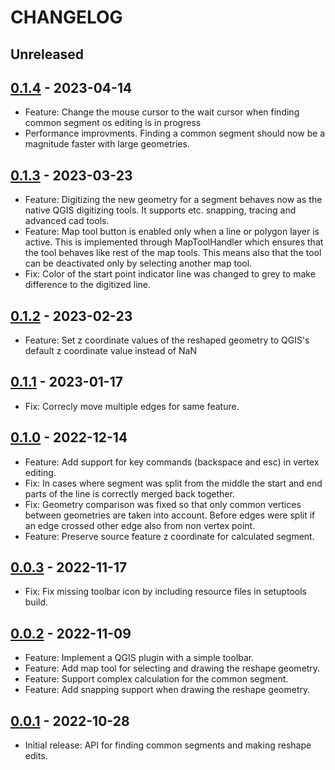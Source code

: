 # CHANGELOG

## Unreleased

## [0.1.4] - 2023-04-14

- Feature: Change the mouse cursor to the wait cursor when finding common segment os editing is in progress
- Performance improvments. Finding a common segment should now be a magnitude faster with large geometries.

## [0.1.3] - 2023-03-23

- Feature: Digitizing the new geometry for a segment behaves now as the native QGIS digitizing tools. It supports etc. snapping, tracing and advanced cad tools.
- Feature: Map tool button is enabled only when a line or polygon layer is active. This is implemented through MapToolHandler which ensures that the tool behaves like rest of the map tools. This means also that the tool can be deactivated only by selecting another map tool.
- Fix: Color of the start point indicator line was changed to grey to make difference to the digitized line.

## [0.1.2] - 2023-02-23

- Feature: Set z coordinate values of the reshaped geometry to QGIS's default z coordinate value instead of NaN

## [0.1.1] - 2023-01-17

- Fix: Correcly move multiple edges for same feature.

## [0.1.0] - 2022-12-14

- Feature: Add support for key commands (backspace and esc) in vertex editing.
- Fix: In cases where segment was split from the middle the start and end parts of the line is correctly merged back together.
- Fix: Geometry comparison was fixed so that only common vertices between geometries are taken into account. Before edges were split if an edge crossed other edge also from non vertex point.
- Feature: Preserve source feature z coordinate for calculated segment.

## [0.0.3] - 2022-11-17

- Fix: Fix missing toolbar icon by including resource files in setuptools build.

## [0.0.2] - 2022-11-09

- Feature: Implement a QGIS plugin with a simple toolbar.
- Feature: Add map tool for selecting and drawing the reshape geometry.
- Feature: Support complex calculation for the common segment.
- Feature: Add snapping support when drawing the reshape geometry.

## [0.0.1] - 2022-10-28

- Initial release: API for finding common segments and making reshape edits.

[0.0.1]: https://github.com/nlsfi/segment-reshape-qgis-plugin/releases/tag/v0.0.1
[0.0.2]: https://github.com/nlsfi/segment-reshape-qgis-plugin/releases/tag/v0.0.2
[0.0.3]: https://github.com/nlsfi/segment-reshape-qgis-plugin/releases/tag/v0.0.3
[0.1.0]: https://github.com/nlsfi/segment-reshape-qgis-plugin/releases/tag/v0.1.0
[0.1.1]: https://github.com/nlsfi/segment-reshape-qgis-plugin/releases/tag/v0.1.1
[0.1.2]: https://github.com/nlsfi/segment-reshape-qgis-plugin/releases/tag/v0.1.2
[0.1.3]: https://github.com/nlsfi/segment-reshape-qgis-plugin/releases/tag/v0.1.3
[0.1.4]: https://github.com/nlsfi/segment-reshape-qgis-plugin/releases/tag/v0.1.4

